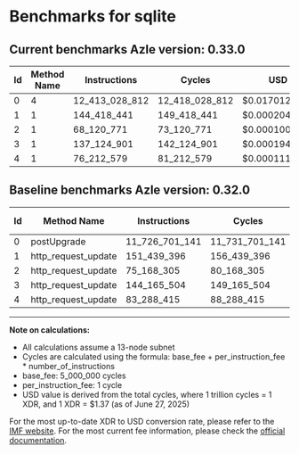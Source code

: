 # Benchmarks for sqlite

## Current benchmarks Azle version: 0.33.0
| Id | Method Name | Instructions | Cycles | USD | USD/Million Calls | Change |
|-----------|-------------|------------|--------|-----|--------------|-------|
| 0 | 4 | 12_413_028_812 | 12_418_028_812 | $0.0170126995 | $17_012.69 | <font color="red">+686_327_671</font> |
| 1 | 1 | 144_418_441 | 149_418_441 | $0.0002047033 | $204.70 | <font color="green">-7_020_955</font> |
| 2 | 1 | 68_120_771 | 73_120_771 | $0.0001001755 | $100.17 | <font color="green">-7_047_534</font> |
| 3 | 1 | 137_124_901 | 142_124_901 | $0.0001947111 | $194.71 | <font color="green">-7_040_603</font> |
| 4 | 1 | 76_212_579 | 81_212_579 | $0.0001112612 | $111.26 | <font color="green">-7_075_836</font> |

## Baseline benchmarks Azle version: 0.32.0
| Id | Method Name | Instructions | Cycles | USD | USD/Million Calls |
|-----------|-------------|------------|--------|-----|--------------|
| 0 | postUpgrade | 11_726_701_141 | 11_731_701_141 | $0.0160724306 | $16_072.43 |
| 1 | http_request_update | 151_439_396 | 156_439_396 | $0.0002143220 | $214.32 |
| 2 | http_request_update | 75_168_305 | 80_168_305 | $0.0001098306 | $109.83 |
| 3 | http_request_update | 144_165_504 | 149_165_504 | $0.0002043567 | $204.35 |
| 4 | http_request_update | 83_288_415 | 88_288_415 | $0.0001209551 | $120.95 |



---

**Note on calculations:**
- All calculations assume a 13-node subnet
- Cycles are calculated using the formula: base_fee + per_instruction_fee \* number_of_instructions
- base_fee: 5_000_000 cycles
- per_instruction_fee: 1 cycle
- USD value is derived from the total cycles, where 1 trillion cycles = 1 XDR, and 1 XDR = $1.37 (as of June 27, 2025)

For the most up-to-date XDR to USD conversion rate, please refer to the [IMF website](https://www.imf.org/external/np/fin/data/rms_sdrv.aspx).
For the most current fee information, please check the [official documentation](https://internetcomputer.org/docs/references/cycles-cost-formulas).
